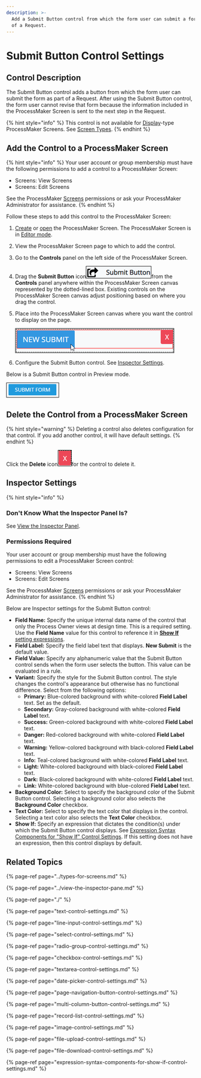 ```yaml
---
description: >-
  Add a Submit Button control from which the form user can submit a form as part
  of a Request.
---
```


# Submit Button Control Settings

## Control Description

The Submit Button control adds a button from which the form user can submit the form as part of a Request. After using the Submit Button control, the form user cannot revise that form because the information included in the ProcessMaker Screen is sent to the next step in the Request.

{% hint style="info" %}
This control is not available for [Display](../types-for-screens.md#display)-type ProcessMaker Screens. See [Screen Types](../types-for-screens.md).
{% endhint %}

## Add the Control to a ProcessMaker Screen <a id="add-the-control-to-a-processmaker-screen"></a>

{% hint style="info" %}
Your user account or group membership must have the following permissions to add a control to a ProcessMaker Screen:

* Screens: View Screens
* Screens: Edit Screens

See the ProcessMaker [Screens](../../../../processmaker-administration/permission-descriptions-for-users-and-groups.md#screens) permissions or ask your ProcessMaker Administrator for assistance.
{% endhint %}

Follow these steps to add this control to the ProcessMaker Screen:

1. [Create](../../manage-forms/create-a-new-form.md) or [open](../../manage-forms/view-all-forms.md) the ProcessMaker Screen. The ProcessMaker Screen is in [Editor mode](../screens-builder-modes.md#editor-mode).
2. View the ProcessMaker Screen page to which to add the control.
3. Go to the **Controls** panel on the left side of the ProcessMaker Screen.
4. Drag the **Submit Button** icon![](../../../../.gitbook/assets/submit-button-control-screens-builder-processes.png)from the **Controls** panel anywhere within the ProcessMaker Screen canvas represented by the dotted-lined box. Existing controls on the ProcessMaker Screen canvas adjust positioning based on where you drag the control.
5. Place into the ProcessMaker Screen canvas where you want the control to display on the page.  

   ![](../../../../.gitbook/assets/submit-button-control-placed-screens-builder-processes.png)

6. Configure the Submit Button control. See [Inspector Settings](submit-button-control-settings.md#inspector-settings).

Below is a Submit Button control in Preview mode.

![Submit Button control in Preview mode using the &quot;Primary&quot; Variant option](../../../../.gitbook/assets/submit-button-control-preview-screens-builder-processes.png)

## Delete the Control from a ProcessMaker Screen

{% hint style="warning" %}
Deleting a control also deletes configuration for that control. If you add another control, it will have default settings.
{% endhint %}

Click the **Delete** icon![](../../../../.gitbook/assets/delete-screen-control-screens-builder-processes.png)for the control to delete it.

## Inspector Settings <a id="inspector-settings"></a>

{% hint style="info" %}
### Don't Know What the Inspector Panel Is?

See [View the Inspector Panel](../view-the-inspector-pane.md).

### Permissions Required

Your user account or group membership must have the following permissions to edit a ProcessMaker Screen control:

* Screens: View Screens
* Screens: Edit Screens

See the ProcessMaker [Screens](../../../../processmaker-administration/permission-descriptions-for-users-and-groups.md#screens) permissions or ask your ProcessMaker Administrator for assistance.
{% endhint %}

Below are Inspector settings for the Submit Button control:

* **Field Name:** Specify the unique internal data name of the control that only the Process Owner views at design time. This is a required setting. Use the **Field Name** value for this control to reference it in [**Show If** setting expressions](expression-syntax-components-for-show-if-control-settings.md).
* **Field Label:** Specify the field label text that displays. **New Submit** is the default value.
* **Field Value:** Specify any alphanumeric value that the Submit Button control sends when the form user selects the button. This value can be evaluated in a rule.
* **Variant:** Specify the style for the Submit Button control. The style changes the control's appearance but otherwise has no functional difference. Select from the following options:
  * **Primary:** Blue-colored background with white-colored **Field Label** text. Set as the default.
  * **Secondary:** Gray-colored background with white-colored **Field Label** text.
  * **Success:** Green-colored background with white-colored **Field Label** text.
  * **Danger:** Red-colored background with white-colored **Field Label** text.
  * **Warning:** Yellow-colored background with black-colored **Field Label** text.
  * **Info:** Teal-colored background with white-colored **Field Label** text.
  * **Light:** White-colored background with black-colored **Field Label** text.
  * **Dark:** Black-colored background with white-colored **Field Label** text.
  * **Link:** White-colored background with blue-colored **Field Label** text.
* **Background Color:** Select to specify the background color of the Submit Button control. Selecting a background color also selects the **Background Color** checkbox.
* **Text Color:** Select to specify the text color that displays in the control. Selecting a text color also selects the **Text Color** checkbox.
* **Show If:** Specify an expression that dictates the condition\(s\) under which the Submit Button control displays. See [Expression Syntax Components for "Show If" Control Settings](expression-syntax-components-for-show-if-control-settings.md#expression-syntax-components-for-show-if-control-settings). If this setting does not have an expression, then this control displays by default.

## Related Topics <a id="related-topics"></a>

{% page-ref page="../types-for-screens.md" %}

{% page-ref page="../view-the-inspector-pane.md" %}

{% page-ref page="./" %}

{% page-ref page="text-control-settings.md" %}

{% page-ref page="line-input-control-settings.md" %}

{% page-ref page="select-control-settings.md" %}

{% page-ref page="radio-group-control-settings.md" %}

{% page-ref page="checkbox-control-settings.md" %}

{% page-ref page="textarea-control-settings.md" %}

{% page-ref page="date-picker-control-settings.md" %}

{% page-ref page="page-navigation-button-control-settings.md" %}

{% page-ref page="multi-column-button-control-settings.md" %}

{% page-ref page="record-list-control-settings.md" %}

{% page-ref page="image-control-settings.md" %}

{% page-ref page="file-upload-control-settings.md" %}

{% page-ref page="file-download-control-settings.md" %}

{% page-ref page="expression-syntax-components-for-show-if-control-settings.md" %}

